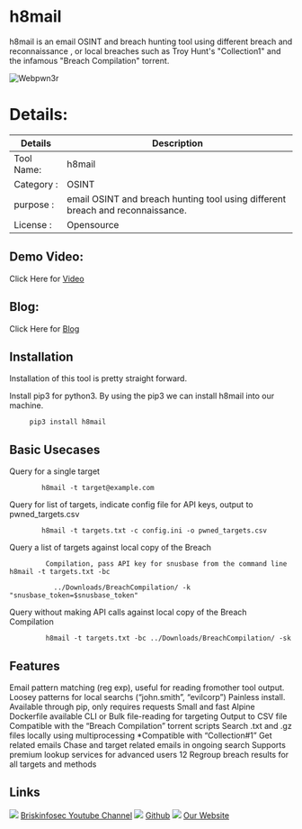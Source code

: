 h8mail
============
h8mail is an email OSINT and breach hunting tool using different breach and reconnaissance , or local breaches such as Troy Hunt's "Collection1" and the infamous "Breach Compilation" torrent. 




![Webpwn3r](https://briskinfosec.com//assets/tooloftheday/Copy_of_Briskinfosec_TOD_Latest_samples_176.jpg)

Details:
============
|  Details | Description   |
| ------------ | ------------ |
|Tool Name:| h8mail |
|Category :| OSINT |
|purpose  :| email OSINT and breach hunting tool using different breach and reconnaissance.  |
|License :| Opensource

Demo Video:
-----------------
Click Here for [Video](https://www.youtube.com/watch?v=E4OVQ9PsCo4 "Video")

Blog: 
--------------
Click Here for [Blog](https://briskinfosec.com/tooloftheday/toolofthedaydetail/h8mail- "Blog")

Installation
----------------

Installation of this tool is pretty straight forward.

Install pip3 for python3. By using the pip3 we can install h8mail into our machine.

         pip3 install h8mail  
         
Basic Usecases 
--------------
Query for a single target

            h8mail -t target@example.com

Query for list of targets, indicate config file for API keys, output to pwned_targets.csv

            h8mail -t targets.txt -c config.ini -o pwned_targets.csv 

Query a list of targets against local copy of the Breach

             Compilation, pass API key for snusbase from the command line h8mail -t targets.txt -bc                   

               ../Downloads/BreachCompilation/ -k "snusbase_token=$snusbase_token"

Query without making API calls against local copy of the Breach Compilation

             h8mail -t targets.txt -bc ../Downloads/BreachCompilation/ -sk         

Features 
-------------
Email pattern matching (reg exp), useful for reading fromother tool output.
Loosey patterns for local searchs (“john.smith”, “evilcorp”)
Painless install. Available through pip, only requires  requests
Small and fast Alpine Dockerfile available
CLI or Bulk file-reading for targeting
Output to CSV file
Compatible with the “Breach Compilation” torrent scripts
Search .txt and .gz files locally using multiprocessing *Compatible with “Collection#1”
Get related emails
Chase and target related emails in ongoing search
Supports premium lookup services for advanced users
12 Regroup breach results for all targets and methods 
      
    


     



Links
----------------
![ ](https://img.icons8.com/color/15/000000/youtube-play.png) [Briskinfosec Youtube Channel](https://www.youtube.com/channel/UCcPmqqYETcO_7-6p_uUsF1w "Briskinfosec Youtube Channel")
 ![ ](https://img.icons8.com/glyph-neue/15/000000/github.png) [Github](https://github.com/briskinfosec "Github") 
![ ](https://img.icons8.com/ios/15/000000/internet--v2.png) [Our Website](https://www.briskinfosec.com/ "Our Website")
